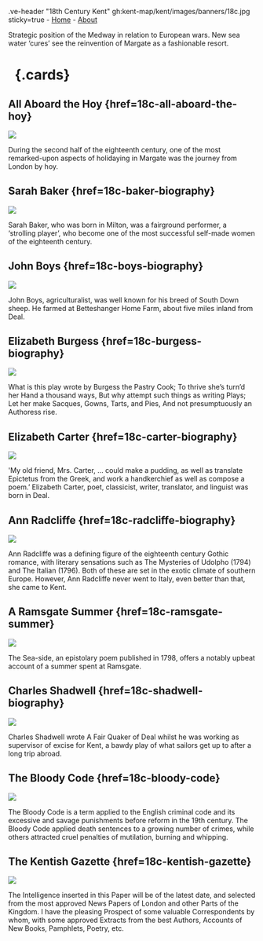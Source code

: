 .ve-header "18th Century Kent" gh:kent-map/kent/images/banners/18c.jpg sticky=true
    - [Home](/)
    - [About](/about)

Strategic position of the Medway in relation to European wars. New sea water ‘cures’ see the reinvention of Margate as a fashionable resort.

# &nbsp; {.cards}

## All Aboard the Hoy {href=18c-all-aboard-the-hoy}

![](https://iiif.juncture-digital.org/thumbnail?url=https://stor.artstor.org/stor/5c658a08-8731-4b61-9063-b83c2b711e4d)

During the second half of the eighteenth century, one of the most remarked-upon aspects of holidaying in Margate was the journey from London by hoy.

## Sarah Baker {href=18c-baker-biography}

![](https://iiif.juncture-digital.org/thumbnail?url=https://stor.artstor.org/stor/4b1bcc91-3a8d-416b-a3bc-522c47582a6d)

Sarah Baker, who was born in Milton, was a fairground performer, a ‘strolling player’, who become one of the most successful self-made women of the eighteenth century.

## John Boys {href=18c-boys-biography}

![](https://iiif.juncture-digital.org/thumbnail?url=https://upload.wikimedia.org/wikipedia/commons/5/5c/Brebis_agneau_South-Down.jpg)

John Boys, agriculturalist, was well known for his breed of South Down sheep. He farmed at Betteshanger Home Farm, about five miles inland from Deal.

## Elizabeth Burgess {href=18c-burgess-biography}

![](https://iiif.juncture-digital.org/thumbnail?url=https://stor.artstor.org/stor/113d965a-9e47-4ad3-8c46-ea1a91002f41)

What is this play wrote by Burgess the Pastry Cook; To thrive she’s turn’d her Hand a thousand ways, But why attempt such things as writing Plays; Let her make Sacques, Gowns, Tarts, and Pies, And not presumptuously an Authoress rise.

## Elizabeth Carter {href=18c-carter-biography}

![](https://iiif.juncture-digital.org/thumbnail?url=https://stor.artstor.org/stor/ff22cb41-5bde-4bf8-a335-3fbffef0264a)

'My old friend, Mrs. Carter, … could make a pudding, as well as translate Epictetus from the Greek, and work a handkerchief as well as compose a poem.’ Elizabeth Carter, poet, classicist, writer, translator, and linguist was born in Deal.  

## Ann Radcliffe {href=18c-radcliffe-biography}

![](https://iiif.juncture-digital.org/thumbnail?url=https://stor.artstor.org/stor/113d965a-9e47-4ad3-8c46-ea1a91002f41)

Ann Radcliffe was a defining figure of the eighteenth century Gothic romance, with literary sensations such as The Mysteries of Udolpho (1794) and The Italian (1796). Both of these are set in the exotic climate of southern Europe. However, Ann Radcliffe never went to Italy, even better than that, she came to Kent.

## A Ramsgate Summer {href=18c-ramsgate-summer}

![](https://iiif.juncture-digital.org/thumbnail?url=https://stor.artstor.org/stor/53ebc60c-c6d9-4cdc-85c7-814d4357a2aa)

The Sea-side, an epistolary poem published in 1798, offers a notably upbeat account of a summer spent at Ramsgate.

## Charles Shadwell {href=18c-shadwell-biography}

![](https://iiif.juncture-digital.org/thumbnail?url=https://stor.artstor.org/stor/ff1d90fe-ce99-46f4-af0a-657279e644f4)

Charles Shadwell wrote A Fair Quaker of Deal whilst he was working as supervisor of excise for Kent, a bawdy play of what sailors get up to after a long trip abroad.

## The Bloody Code {href=18c-bloody-code}

![](https://iiif.juncture-digital.org/thumbnail?url=https://raw.githubusercontent.com/kent-map/kent/main/18c/images/1U8A1283-01.jpeg)

The Bloody Code is a term applied to the English criminal code and its excessive and savage punishments before reform in the 19th century. The Bloody Code applied death sentences to a growing number of crimes, while others attracted cruel penalties of mutilation, burning and whipping.

## The Kentish Gazette {href=18c-kentish-gazette}

![](https://iiif.juncture-digital.org/thumbnail?url=https://stor.artstor.org/stor/45c339b3-6234-4096-827e-8cce6681e0fe)

The Intelligence inserted in this Paper will be of the latest date, and selected from the most approved News Papers of London and other Parts of the Kingdom. I have the pleasing Prospect of some valuable Correspondents by whom, with some approved Extracts from the best Authors, Accounts of New Books, Pamphlets, Poetry, etc.


